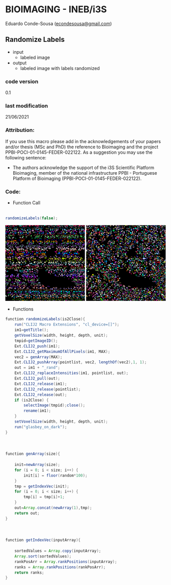 


#  BIOIMAGING - INEB/i3S
Eduardo Conde-Sousa (econdesousa@gmail.com)

## Randomize Labels

* input
	* labeled image
* output
	* labeled image with labels randomized
 
### code version
0.1

### last modification
21/06/2021

### Attribution:
If you use this macro please add in the acknowledgements of your papers and/or thesis (MSc and PhD) the reference to Bioimaging and the project PPBI-POCI-01-0145-FEDER-022122.
As a suggestion you may use the following sentence:
 * The authors acknowledge the support of the i3S Scientific Platform Bioimaging, member of the national infrastructure PPBI - Portuguese Platform of Bioimaging (PPBI-POCI-01-0145-FEDER-022122).


### Code:

* Function Call

```java

randomizeLabels(false);

```
<a href="image_1624288333400.png"><img src="image_1624288333400.png" width="250" alt="labeldImage"/></a>
<a href="image_1624288334463.png"><img src="image_1624288334463.png" width="250" alt="labeldImage_rand"/></a>

* Functions

```java
function randomizeLabels(is2Close){
	run("CLIJ2 Macro Extensions", "cl_device=[]");
	im1=getTitle();
	getVoxelSize(width, height, depth, unit);
	tmpid=getImageID();
	Ext.CLIJ2_push(im1);
	Ext.CLIJ2_getMaximumOfAllPixels(im1, MAX);
	vec2 = genArray(MAX);
	Ext.CLIJ2_pushArray(pointlist, vec2, lengthOf(vec2),1, 1);
	out = im1 + "_rand";
	Ext.CLIJ2_replaceIntensities(im1, pointlist, out);
	Ext.CLIJ2_pull(out);
	Ext.CLIJ2_release(im1);
	Ext.CLIJ2_release(pointlist);
	Ext.CLIJ2_release(out);
	if (is2Close) {
		selectImage(tmpid);close();
		rename(im1);
	}
	setVoxelSize(width, height, depth, unit);
	run("glasbey_on_dark");
}



function genArray(size){
	
	init=newArray(size);
	for (i = 0; i < size; i++) {
		init[i] = floor(random*100);
	}
	tmp = getIndexVec(init);
	for (i = 0; i < size; i++) {
		tmp[i] = tmp[i]+1;
	}
	out=Array.concat(newArray(1),tmp);
	return out;
}



function getIndexVec(inputArray){

	sortedValues = Array.copy(inputArray);
	Array.sort(sortedValues);
	rankPosArr = Array.rankPositions(inputArray);
	ranks = Array.rankPositions(rankPosArr);
	return ranks;
}

```



```
```
